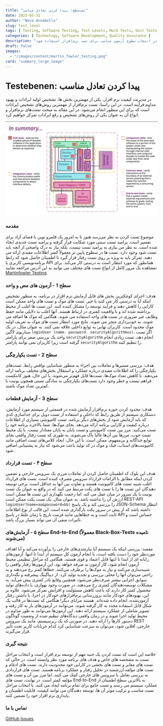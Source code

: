 ```yaml
---
title: "تست‌سطح: پیدا کردن تعادل مناسب"
date: 2023-05-31
author: "Nova Annabella"
slug: test_level
tags: [ Testing, Software Testing, Test Levels, Mock Tests, Unit Tests, Integration Tests, Component Tests, Contract Tests, End-to-End Tests ]
categories: [ Technology, Software Development, Quality Assurance ]
description: "از دریافت تعادل مناسب در انتخاب سطوح آزمون مناسب برای تست نرم‌افزار استفاده شود"
draft: false
images:
  - "/images/content/martin_fowler_testing.png"
card: "summary_large_image"
---
```



# Testebenen: پیدا کردن تعادل مناسب

در مدیریت کیفیت نرم افزار، یکی از مهمترین بخش ها، تشخیص اولیه ایرادات و بهبود مداوم فرآیند است. در این راستا، تست نرم‌افزار از مهمترین روش‌های تشخیص ایرادات است که برای این منظور انجام می‌شود.  در این مقاله به مبحث تست‌های نرم‌افزار و انواع آن به عنوان یکی از روش‌های تشخیص و رفع ایرادات تمرکز خواهیم کرد.

[![testebenen](/images/content/martin_fowler_testing.png)](https://martinfowler.com/articles/microservice-testing/)

### مقدمه

موضوع تست کردن به نظر می‌رسد هنوز تا به امروز یک قلمرو نوین با فضای آزاد برای تفسیر است. پرامید تست سنتی مورد شکایت قرار
گرفته و پرامید تست جدیدی ایجاد شده است. به نظر من نیازی به پرامید تست نیست، بلکه نیاز به درک واضحی از آنچه باید تست شود
وجود دارد. تست ها در سطوح پایین تر معمولاً کمتر اطلاعات مفیدی ارائه می دهند. تمرکز باید به ویژه بر روی تست رفتار قرار
گیرد تا اطمینان حاصل شود که رابط برنامه‌نویسی کاربری یا API همانطور که مورد انتظار است به درستی کار می‌کند. برای مشاهده
یک مرور کامل از انواع تست های مختلف می توانید به این آدرس مراجعه نمایید: [Martinfowler
Testing](https://martinfowler.com/articles/microservice-testing/).

### سطح 1 - آزمون های مص و واحد

هدف: اجرای کوچکترین بخش های قابل آزمایش نرم افزار در برنامه، به منظور تشخیص اینکه آیا به درستی کار می کنند یا خیر. تست
های موک و تست های واحد ممکن است کارایی را کاهش دهند و فرآیند توسعه را مشکل کننده کنند. این تست ها اغلب از محیط برداشته
شده اند و با واقعیت کمتری در ارتباط هستند. آنها اغلب به دلایلی مانند حفظ وظایف غیر ضروری در تست های واحد استفاده می
شوند. هنگامی که موک ها اضافه می شوند، به خودپردازی منجر می شوند. نتایج مورد انتظار تست های موک به تعریف اولیه موک محدود
است. کاربران نهایی به توابع داخلی علاقه نمی کنند. به عنوان مثال، در یک سناریوی لاگین `loginUser (name، password،
securityAlgorithmus)`، اگر تست واحد یک بررسی صفر برای پارامتر `securityAlgorithm` انجام دهد، تست زیادی انجام گرفته است
زیرا کاربران نمی توانند پارامتر `securityAlgorithm` را تنظیم کنند.

### سطح 2 - تست یکپارچگی

هدف: بررسی مسیرها و تعاملات بین اجزاء به منظور شناسایی نواقص رابط. تست‌های یکپارچگی را که اطلاعات مفیدی درباره عملکرد و
استقلال بخش‌های مختلف برنامه ارائه می‌دهند. با کاهش تعداد موک‌ها، تست‌ها قابل فهم‌تر می‌شوند. با این حال، هنوز کانتکست
فراهم نیست و خطر وجود دارد تست‌های یکپارچگی به سادگی تستی همچون یونیت با کمترین تعداد موک باشند.

### سطح 3 - آزمایش قطعات

هدف: محدود کردن حوزه نرم‌افزار آزمایش شده در قسمتی از سیستم مورد آزمایش، دستکاری سیستم از طریق رابط کد داخلی و استفاده
از تست دوبل برای جداسازی کدی که باید آزمایش شود از بخش‌های دیگر برنامه. تست کامپوننتی بسیاری از اطلاعات درباره کیفیت و
کارایی برنامه ارائه می‌دهد. بجای موک‌ها، شما بالاخره برنامه خود را تست می‌کنید. مرز بین تست کامپوننتی و تست پایان به
پایان معنادار نیست. با یک محیط تست خوب، مرزها بین آن‌ها غالبا پاک می‌شوند، به طوری که تست رفتار واقعی بجای توابع جداگانه
و بی‌مفهوم، ممکن است. با این حال، ایجاد کلاس‌های تست اضافی مانند کامپوننت‌های استاب، فیک و موک در کد تولید باعث می‌شود
که نیاز به پشتیبانی اضافی شود.

### سطح ۴ - تست قرارداد

هدف این بلوک کد اطمینان حاصل کردن از تعاملات مرزی یک سرویس خارجی و تضمین کردن اینکه مطابق با الزامات قرارداد سرویس مصرف
کننده است. تست های قرارداد اغلب شبیه تست های کامپوننت هستند و تفاوت بین آنها به حداقل است. برخی توسعه دهندگان این تست
ها را با تست های پکت مرتبط می کنند که در واقع به عنوان یک تست یونیت با یک سرور در میان عمل می کند. اما زحمت نگهداری این
تست ها ممکن است ارزش آن را نداشته باشد. به عنوان مثال، یک تست پکت ممکن است REST-API `loginUser?name=aa&password=bb)` را
بررسی کند و یک پاسخ JSON-Schema انتظار داشته باشد که از پیش در سرور پکت بارگذاری شده است. این قالب از نوع اطلاعات ثابت
است و به خطاهایی مانند فرمت تاریخ یا زمان غلط در پاسخ API حساس است و تاثیرات منفی آن می تواند بسیار بزرگ باشد.

### سطح ۵ - آزمایش‌های End-to-End (معمولاً Black-Box-Tests نامیده می‌شوند)

مقصد: بررسی اینکه یک سیستم آیا نیازمندی‌های خارجی را برآورده می‌کند و آیا اهداف موردنظر خود را دست یافته است، با انجام
آزمون کل سیستم از ابتدا تا انتها. آزمون‌های رایانه ای از ابتدا تا انتها قابل اعتماد و قوی هستند. هنگامی که مراحل تنظیمی
محیط آزمون انجام شود، کار آزمون به صرفه خواهد بود. این آزمون‌ها رفتار واقعی را شبیه‌سازی می‌کنند و نیاز به موک‌ها را
برطرف می‌کنند. خطاها کمتر رخ می‌دهند و به راحتی می‌توان آنها را محلی بررسی و تجدید تولید کرد. از دیباگینگ پیشرفته و
نگه‌داری سوابق اجرایی بیشتر صرف‌نظر می‌شود، همچنین وقایع نادر کمتری پیش می‌آید. به مشکلات توسعه‌دهندگان کمتری رخ
می‌دهند، در صورت وجود بهوازی، با داده‌های تولید محصول کمتر کار دارند که باعث کاهش مسئولیت و افزایش تمرکز می‌شود. علاوه
بر این، بهبودهای خودکار مانند بروزرسانی نرم‌افزارهای خودکار در اجرا، با داشتن رفتار آزمون‌شده، انجام داده شده‌اند. هستند
مزایای دیگر! هنگامی که تست‌ها در قالب یک شکل قابل استفاده مجدد به کار گرفته شوند، می‌توانند در آزمون‌های بار به کار رفته
و تصویر شاملی از عملکرد سیستم ارائه دهند. این آزمون‌ها می‌توانند به طور مداوم در محیط تولید اجرا شوند و در زمان واقعی
دیدگاه‌های تنظیم شده از وضعیت گوناگون دستور کارها را ارائه ‌دهند. در صورتی که یک زیرسیستم، مانند یک سرویس REST خارجی،
آفلاین شود، می‌توان به سرعت شناسایی کرد کدام جریانات کاربر تحت تأثیر قرار می‌گیرند.

### نتیجه گیری

خلاصه این است که تست کردن یک جنبه مهم از توسعه نرم افزار است و انتخاب مراحل تست به مشخصه های خاص و هدف های برنامه مورد
نظر وابسته است. در حالی که تست های مغایر و تست های بخشی در کارایی خود محدودیت دارند، تست های ادغام و تست های مؤلفه
ارزشمند در تحلیل رفتار و عملکرد برنامه هستند. تست های قراردادی به بررسی تعامل با سرویس های خارجی کمک می کنند، اما مرز
بین آن و تست های مؤلفه کمتر است. در نهایت، تست های End-to-End به بالاترین سطح اطمینان از عملکرد سیستم می رسند و تست جامع
برای تمام برنامه ایجاد می کنند. با انتخاب مراحل تست مناسب و ترکیب موثر آن ها، توسعه دهندگان می توانند کیفیت، قابلیت
اطمینان و پایداری نرم افزار خود را تضمین کنند.

### تماس با ما

[GitHub Issues](https://github.com/NovaAnnabella/the_unspoken/issues/new/choose).
